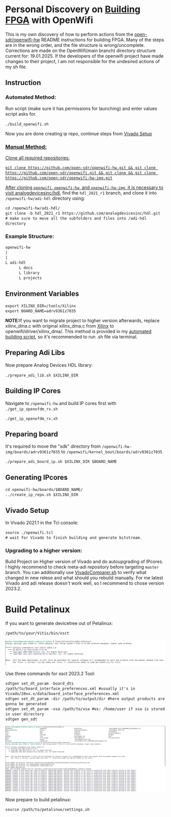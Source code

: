<h1>Personal Discovery on <a href="https://github.com/open-sdr/openwifi-hw/?tab=readme-ov-file#build-fpga">Building FPGA</a> with OpenWifi</h1>

<p>This is my own discovery of how to perform actions from the <a href="https://github.com/open-sdr/openwifi-hw">open-sdr/openwifi-hw</a> README instructions for building FPGA. Many of the steps are in the wrong order, and the file structure is wrong/uncomplete. Corrections are made on the OpenWifi(main branch) directory structure current for: 19.01.2025. If the developers of the openwifi project have made changes to their project, I am not responsible for the undesired actions of my sh file. </p>
<h2>Instruction</h2>
<h3>Automated Method:</h3>
<p>Run script (make sure it has permissions for launching) and enter values script asks for.</p>
<p><code>./build_openwifi.sh</code></p>
<p>Now you are done creating ip repo, continue steps from <a href="https://github.com/csshark/sdr-cap/blob/main/CORRECT%20readme%20from%20openwifi.md#vivado-setup">Vivado Setup</p>
<h3>Manual Method:</h3>
<p>Clone all required repositories:</p>
<pre><code>git clone https://github.com/open-sdr/openwifi-hw.git && git clone https://github.com/open-sdr/openwifi.git && git clone && git clone https://github.com/open-sdr/openwifi-hw-img.git</code></pre>

<p>After cloning <code>openwifi</code>, <code>openwifi-hw</code>, and <code>openwifi-hw-img</code>, it is necessary to visit <a href="https://github.com/analogdevicesinc/hdl/tree/f61d9707eb0a62533efd6facab59ab2444da94c9">analogdevicesinc/hdl</a>, find the <code>hdl_2021_r1</code> branch, and clone it into <code>/openwifi-hw/adi-hdl</code> directory using:</p>

<pre><code>cd /openwifi-hw/adi-hdl/
git clone -b hdl_2021_r1 https://github.com/analogdevicesinc/hdl.git
# make sure to move all the subfolders and files into /adi-hdl directory  
</pre></code>

<h3>Example Structure:</h3>
<pre><code>openwifi-hw</code>
<code>|</code>
<code>|</code>
<code>L adi-hdl</code>
<code>      L docs</code>
<code>      L library</code>
<code>      L projects</code></pre>
  
<h2>Environment Variables</h2>

<pre><code>export XILINX_DIR=/tools/Xilinx
export BOARD_NAME=adrv9361z7035
</code></pre>

<b>NOTE:</b>If you want to migrate project to higher version afterwards, replace xilinx_dma.c with original xilinx_dma.c from <a href="https://github.com/Xilinx/linux-xlnx/tree/xlnx_rebase_v6.1_LTS/drivers/dma/xilinx">Xilinx</a> to openwifi/driver/xilinx_dma/. This method is provided in my <a href="https://github.com/csshark/sdr-cap/blob/main/build_openwifi.sh">automated building script</a>, so it's recommended to run .sh file via terminal.

<h2>Preparing Adi Libs</h2>

<p>Now prepare Analog Devices HDL library:</p>
<code>./prepare_adi_lib.sh $XILINX_DIR</code>

<h2>Building IP Cores</h2>

<p>Navigate to <code>/openwifi-hw</code> and build IP cores first with <code>./get_ip_openofdm_rx.sh</code>

<pre><code>./get_ip_openofdm_rx.sh</code></pre>
<h2>Preparing board</h2>

<p>It's required to move the "sdk" directory from <code>/openwifi-hw-img/boards/adrv9361z7035</code> to <code>/openwifi/kernel_boot/boards/adrv9361z7035</code></p>
<pre><code>./prepare_adi_board_ip.sh $XILINX_DIR $BOARD_NAME</code></pre>

<h2>Generating IPcores</h2>

<pre><code>cd openwifi-hw/boards/$BOARD_NAME/
../create_ip_repo.sh $XILINX_DIR
</code></pre>

<h2>Vivado Setup</h2>

<p>In Vivado 2021.1 in the Tcl console:</p>

<pre><code>source ./openwifi.tcl
# wait for Vivado to finish building and generate bitstream.
</code></pre>

<h3>Upgrading to a higher version:</h3>

<p>Build Project on Higher version of Vivado and do autoupgrading of IPcores. I highly recommend to check meta-adi repository before targeting <code>master</code> branch. You can additionally use <a href="https://github.com/csshark/sdr-cap/blob/main/VivadoComparer.sh">VivadoComparer.sh</a> to verify what changed in new relese and what should you rebuild manually. For me latest Vivado and adi release doesn't work well, so I recommend to chose version 2023.2.</p>

<h1>Build Petalinux</h1>
<p>If you want to generate devicetree out of Petalinux:</p>
<pre><code>/path/to/your/Vitis/bin/xsct</code></pre>

![Screenshot](Screenshots/gen_dts.png)

<p>Use three commands for xsct 2023.2 Tool:</p>
<pre><code>sdtgen set_dt_param -board_dts /path/to/board_interface_preferences.xml #usually it's in Vivado/20xx.x/data/board_interface_preferences.xml
sdtgen set_dt_param -dir /path/to/output/dir #here output products are gonna be generated
sdtgen set_dt_param -xsa /path/to/xsa #ex: /home/user if xsa is stored in user directory
sdtgen gen_sdt
</code></pre>

![Screenshot](Screenshots/generating_dts.png)

<p>Now prepare to build petalinux:</p>
<pre><code>source /path/to/petalinux/settings.sh</code></pre>
